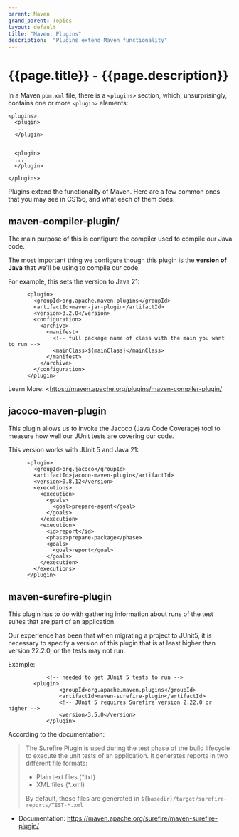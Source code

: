 ```yaml
---
parent: Maven
grand_parent: Topics
layout: default
title: "Maven: Plugins"
description:  "Plugins extend Maven functionality"
---
```


# {{page.title}} - {{page.description}}


In a Maven `pom.xml` file, there is a `<plugins>` section, which, unsurprisingly, contains one or more `<plugin>` elements:

```
<plugins>
  <plugin>
  ...
  </plugin>
  
  
  <plugin>
  ...
  </plugin>

</plugins>
```

Plugins extend the functionality of Maven.  Here are a few common ones that you may see in CS156, and what each of them does.

## maven-compiler-plugin/

The main purpose of this is configure the compiler used to compile our Java code.   

The most important thing we configure though this plugin is the **version of Java** that we'll be using to compile our code.  

For example, this sets the version to Java 21:

```
      <plugin>
        <groupId>org.apache.maven.plugins</groupId>
        <artifactId>maven-jar-plugin</artifactId>
        <version>3.2.0</version>
        <configuration>
          <archive>
            <manifest>
              <!-- full package name of class with the main you want to run -->
              <mainClass>${mainClass}</mainClass>
            </manifest>
          </archive>
        </configuration>
      </plugin>
```


Learn More: <https://maven.apache.org/plugins/maven-compiler-plugin/

## jacoco-maven-plugin

This plugin allows us to invoke the Jacoco (Java Code Coverage) tool to measure how well our JUnit tests are covering
our code.

This version works with JUnit 5 and Java 21:

```
      <plugin>
        <groupId>org.jacoco</groupId>
        <artifactId>jacoco-maven-plugin</artifactId>
        <version>0.8.12</version>
        <executions>
          <execution>
            <goals>
              <goal>prepare-agent</goal>
            </goals>
          </execution>
          <execution>
            <id>report</id>
            <phase>prepare-package</phase>
            <goals>
              <goal>report</goal>
            </goals>
          </execution>
        </executions>
      </plugin>
```

## maven-surefire-plugin

This plugin has to do with gathering information about runs of the test suites that are part of an application.

Our experience has been that when migrating a project to JUnit5, it is necessary to specify a version of this plugin
that is at least higher than version 22.2.0, or the tests may not run.

Example:

```
            <!-- needed to get JUnit 5 tests to run -->
	    <plugin>
                <groupId>org.apache.maven.plugins</groupId>
                <artifactId>maven-surefire-plugin</artifactId>
                <!-- JUnit 5 requires Surefire version 2.22.0 or higher -->
                <version>3.5.0</version>
            </plugin>
```

According to the documentation:

> The Surefire Plugin is used during the test phase of the build lifecycle to execute the unit tests of an application. 
> It generates reports in two different file formats:
>
> * Plain text files (*.txt)
> * XML files (*.xml)
> 
> By default, these files are generated in `${basedir}/target/surefire-reports/TEST-*.xml`

* Documentation: <https://maven.apache.org/surefire/maven-surefire-plugin/>


